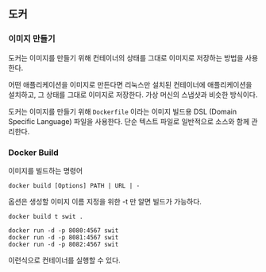 ## 도커

### 이미지 만들기

도커는 이미지를 만들기 위해 컨테이너의 상태를 그대로 이미지로 저장하는 방법을 사용한다.

어떤 애플리케이션을 이미지로 만든다면 리눅스만 설치된 컨테이너에 애플리케이션을 설치하고, 그 상태를 그대로 이미지로 저장한다. 가상 머신의 스냅샷과 비슷한 방식이다.

도커는 이미지를 만들기 위해 `Dockerfile` 이라는 이미지 빌드용 DSL (Domain Specific Language) 파일을 사용한다. 단순 텍스트 파일로 일반적으로 소스와 함께 관리한다.

### Docker Build

이미지를 빌드하는 명령어

```
docker build [Options] PATH | URL | -
```

옵션은 생성할 이미지 이름 지정을 위한 -t 만 알면 빌드가 가능하다.

```
docker build t swit .
```

```
docker run -d -p 8080:4567 swit
docker run -d -p 8081:4567 swit
docker run -d -p 8082:4567 swit
```

이런식으로 컨테이너를 실행할 수 있다.


